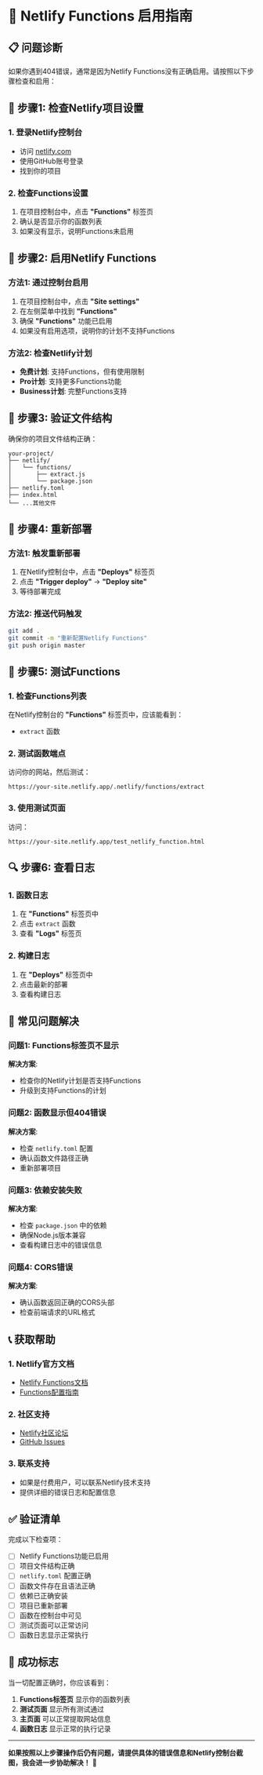 # 🔧 Netlify Functions 启用指南

## 📋 问题诊断

如果你遇到404错误，通常是因为Netlify Functions没有正确启用。请按照以下步骤检查和启用：

## 🚀 步骤1: 检查Netlify项目设置

### 1. 登录Netlify控制台
- 访问 [netlify.com](https://netlify.com)
- 使用GitHub账号登录
- 找到你的项目

### 2. 检查Functions设置
1. 在项目控制台中，点击 **"Functions"** 标签页
2. 确认是否显示你的函数列表
3. 如果没有显示，说明Functions未启用

## 🔧 步骤2: 启用Netlify Functions

### 方法1: 通过控制台启用
1. 在项目控制台中，点击 **"Site settings"**
2. 在左侧菜单中找到 **"Functions"**
3. 确保 **"Functions"** 功能已启用
4. 如果没有启用选项，说明你的计划不支持Functions

### 方法2: 检查Netlify计划
- **免费计划**: 支持Functions，但有使用限制
- **Pro计划**: 支持更多Functions功能
- **Business计划**: 完整Functions支持

## 📁 步骤3: 验证文件结构

确保你的项目文件结构正确：

```
your-project/
├── netlify/
│   └── functions/
│       ├── extract.js
│       └── package.json
├── netlify.toml
├── index.html
└── ...其他文件
```

## 🔄 步骤4: 重新部署

### 方法1: 触发重新部署
1. 在Netlify控制台中，点击 **"Deploys"** 标签页
2. 点击 **"Trigger deploy"** → **"Deploy site"**
3. 等待部署完成

### 方法2: 推送代码触发
```bash
git add .
git commit -m "重新配置Netlify Functions"
git push origin master
```

## 🧪 步骤5: 测试Functions

### 1. 检查Functions列表
在Netlify控制台的 **"Functions"** 标签页中，应该能看到：
- `extract` 函数

### 2. 测试函数端点
访问你的网站，然后测试：
```
https://your-site.netlify.app/.netlify/functions/extract
```

### 3. 使用测试页面
访问：
```
https://your-site.netlify.app/test_netlify_function.html
```

## 🔍 步骤6: 查看日志

### 1. 函数日志
1. 在 **"Functions"** 标签页中
2. 点击 `extract` 函数
3. 查看 **"Logs"** 标签页

### 2. 构建日志
1. 在 **"Deploys"** 标签页中
2. 点击最新的部署
3. 查看构建日志

## 🚨 常见问题解决

### 问题1: Functions标签页不显示
**解决方案**:
- 检查你的Netlify计划是否支持Functions
- 升级到支持Functions的计划

### 问题2: 函数显示但404错误
**解决方案**:
- 检查 `netlify.toml` 配置
- 确认函数文件路径正确
- 重新部署项目

### 问题3: 依赖安装失败
**解决方案**:
- 检查 `package.json` 中的依赖
- 确保Node.js版本兼容
- 查看构建日志中的错误信息

### 问题4: CORS错误
**解决方案**:
- 确认函数返回正确的CORS头部
- 检查前端请求的URL格式

## 📞 获取帮助

### 1. Netlify官方文档
- [Netlify Functions文档](https://docs.netlify.com/functions/overview/)
- [Functions配置指南](https://docs.netlify.com/functions/configure-and-deploy/)

### 2. 社区支持
- [Netlify社区论坛](https://community.netlify.com/)
- [GitHub Issues](https://github.com/netlify/netlify-functions/issues)

### 3. 联系支持
- 如果是付费用户，可以联系Netlify技术支持
- 提供详细的错误日志和配置信息

## ✅ 验证清单

完成以下检查项：

- [ ] Netlify Functions功能已启用
- [ ] 项目文件结构正确
- [ ] `netlify.toml` 配置正确
- [ ] 函数文件存在且语法正确
- [ ] 依赖已正确安装
- [ ] 项目已重新部署
- [ ] 函数在控制台中可见
- [ ] 测试页面可以正常访问
- [ ] 函数日志显示正常执行

## 🎉 成功标志

当一切配置正确时，你应该看到：

1. **Functions标签页** 显示你的函数列表
2. **测试页面** 显示所有测试通过
3. **主页面** 可以正常提取网站信息
4. **函数日志** 显示正常的执行记录

---

**如果按照以上步骤操作后仍有问题，请提供具体的错误信息和Netlify控制台截图，我会进一步协助解决！** 🚀
